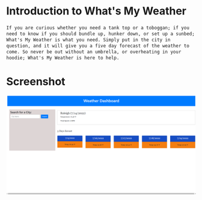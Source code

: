 # Introduction to What's My Weather
    If you are curious whether you need a tank top or a toboggan; if you need to know if you should bundle up, hunker down, or set up a sunbed; What's My Weather is what you need. Simply put in the city in question, and it will give you a five day forecast of the weather to come. So never be out without an umbrella, or overheating in your hoodie; What's My Weather is here to help.

# Screenshot

<img src="./assets/images/Screenshot.png">
